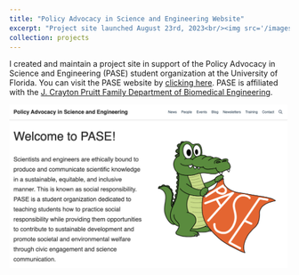 ```yaml
---
title: "Policy Advocacy in Science and Engineering Website"
excerpt: "Project site launched August 23rd, 2023<br/><img src='/images/PASE.png' width=500>"
collection: projects
---
```


I created and maintain a project site in support of the Policy Advocacy in Science and Engineering (PASE) student organization at the University of Florida. You can visit the PASE website by [clicking here](https://gator-pase.netlify.app/). PASE is affiliated with the [J. Crayton Pruitt Family Department of Biomedical Engineering](https://www.bme.ufl.edu/).

<img src='/images/PASE.png' width=500>
